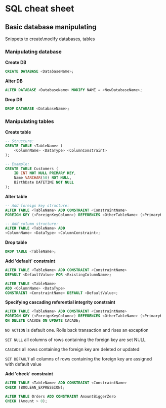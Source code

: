 # SQL cheat sheet

## Basic database manipulating

Snippets to create\modify databases, tables

### Manipulating database

**Create DB**

```sql
CREATE DATABASE <DatabaseName>;
```

**Alter DB**

```sql
ALTER DATABASE <DatabaseName> MODIFY NAME = <NewDatabaseName>;
```

**Drop DB**

```sql
DROP DATABASE <DatabaseName>;
```

### Manipulating tables

**Create table**

```sql
-- Structure:
CREATE TABLE <TableName> (
    <ColumnName> <DataType> <ColumnConstraint>
);

-- Example:
CREATE TABLE Customers (
    ID INT NOT NULL PRIMARY KEY,
    Name VARCHAR(50) NOT NULL,
    BirthDate DATETIME NOT NULL
);
```

**Alter table**

```sql
-- Add foreign key structure:
ALTER TABLE <TableName> ADD CONSTRAINT <ConstraintName> 
FOREIGN KEY (<ForeignKeyColumn>) REFERENCES <OtherTableName> (<PrimaryKeyOfOtherTable>);

-- Add column structure:
ALTER TABLE <TableName> ADD
<ColumnName> <DataType> <ColumnConstraint>;
```

**Drop table**

```sql
DROP TABLE <TableName>;
```

**Add 'default' constraint**

```sql
ALTER TABLE <TableName> ADD CONSTRAINT <ConstraintName> 
DEFAULT <DefaultValue> FOR <ExistingColumnName>;

ALTER TABLE <TableName> 
ADD <ColumnName> <DataType>
CONSTRAINT <ConstraintName> DEFAULT <DefaultValue>;
```

**Specifying cascading referential integrity constraint**

```sql
ALTER TABLE <TableName> ADD CONSTRAINT <ConstraintName> 
FOREIGN KEY (<ForeignKeyColumn>) REFERENCES <OtherTableName> (<PrimaryKeyOfOtherTable>)
ON DELETE CACADE ON UPDATE CACADE;
```

`NO ACTION` is default one. Rolls back transaction and rises an exception

`SET NULL` all columns of rows containing the foreign key are set NULL

`CASCADE` all rows containing the foreign key are deleted or updated

`SET DEFAULT` all columns of rows containing the foreign key are assigned with default value

**Add 'check' constraint**

```sql
ALTER TABLE <TableName> ADD CONSTRAINT <ConstraintName> 
CHECK (BOOLEAN_EXPRESSION);

ALTER TABLE Orders ADD CONSTRAINT AmountBiggerZero 
CHECK (Amount > 0);
```
